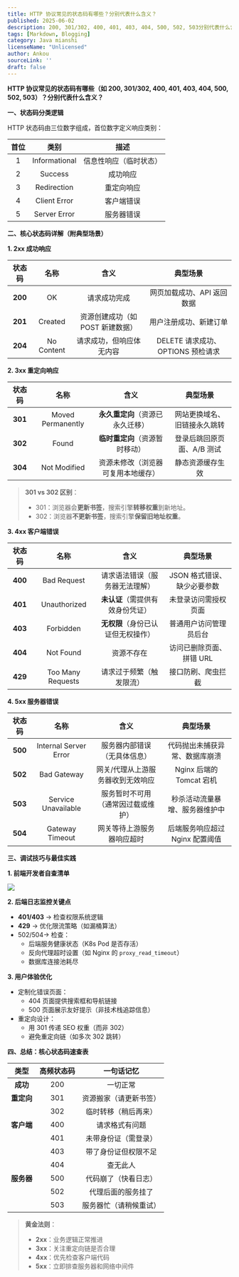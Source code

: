 ```yaml
---
title: HTTP 协议常见的状态码有哪些？分别代表什么含义？
published: 2025-06-02
description: 200, 301/302, 400, 401, 403, 404, 500, 502, 503分别代表什么含义？
tags: [Markdown, Blogging]
category: Java mianshi
licenseName: "Unlicensed"
author: Ankou
sourceLink: ''
draft: false
---
```

**HTTP 协议常见的状态码有哪些（如 200, 301/302, 400, 401, 403, 404, 500, 502, 503）？分别代表什么含义？**

**一、状态码分类逻辑**

HTTP 状态码由三位数字组成，首位数字定义响应类别：

| **首位** |   **类别**    |        **描述**        |
| :------: | :-----------: | :--------------------: |
|    1     | Informational | 信息性响应（临时状态） |
|    2     |    Success    |        成功响应        |
|    3     |  Redirection  |       重定向响应       |
|    4     | Client Error  |       客户端错误       |
|    5     | Server Error  |       服务器错误       |

**二、核心状态码详解（附典型场景）**

**1. 2xx 成功响应**

| **状态码** |  **名称**  |             **含义**             |           **典型场景**            |
| :--------: | :--------: | :------------------------------: | :-------------------------------: |
|  **200**   |     OK     |           请求成功完成           |    网页加载成功、API 返回数据     |
|  **201**   |  Created   | 资源创建成功（如 POST 新建数据） |      用户注册成功、新建订单       |
|  **204**   | No Content |     请求成功，但响应体无内容     | DELETE 请求成功、OPTIONS 预检请求 |

**2. 3xx 重定向响应**

| **状态码** |     **名称**      |              **含义**              |         **典型场景**         |
| :--------: | :---------------: | :--------------------------------: | :--------------------------: |
|  **301**   | Moved Permanently |  **永久重定向**（资源已永久迁移）  | 网站更换域名、旧链接永久跳转 |
|  **302**   |       Found       |   **临时重定向**（资源暂时移动）   |  登录后跳回原页面、A/B 测试  |
|  **304**   |   Not Modified    | 资源未修改（浏览器可复用本地缓存） |       静态资源缓存生效       |

> **301 vs 302 区别**：
>
> - 301：浏览器会**更新书签**，搜索引擎**转移权重**到新地址。
> - 302：浏览器**不更新书签**，搜索引擎**保留旧地址权重**。

**3. 4xx 客户端错误**

| **状态码** |     **名称**      |              **含义**              |        **典型场景**         |
| :--------: | :---------------: | :--------------------------------: | :-------------------------: |
|  **400**   |    Bad Request    |   请求语法错误（服务器无法理解）   | JSON 格式错误、缺少必要参数 |
|  **401**   |   Unauthorized    |  **未认证**（需提供有效身份凭证）  |    未登录访问需授权页面     |
|  **403**   |     Forbidden     | **无权限**（身份已认证但无权操作） |   普通用户访问管理员后台    |
|  **404**   |     Not Found     |             资源不存在             |  访问已删除页面、拼错 URL   |
|  **429**   | Too Many Requests |      请求过于频繁（触发限流）      |     接口防刷、爬虫拦截      |

**4. 5xx 服务器错误**

| **状态码** |       **名称**        |              **含义**              |          **典型场景**           |
| :--------: | :-------------------: | :--------------------------------: | :-----------------------------: |
|  **500**   | Internal Server Error |    服务器内部错误（无具体信息）    | 代码抛出未捕获异常、数据库崩溃  |
|  **502**   |      Bad Gateway      | 网关/代理从上游服务器收到无效响应  |    Nginx 后端的 Tomcat 宕机     |
|  **503**   |  Service Unavailable  | 服务暂时不可用（通常因过载或维护） | 秒杀活动流量暴增、服务器维护中  |
|  **504**   |    Gateway Timeout    |     网关等待上游服务器响应超时     | 后端服务响应超过 Nginx 配置阈值 |

**三、调试技巧与最佳实践**

**1. 前端开发者自查清单**

![](/q_img/前端开发者自查清单​.png)

**2. 后端日志监控关键点**

- **401/403** → 检查权限系统逻辑
- **429** → 优化限流策略（如漏桶算法）
- 502/504→ 检查：
  - 后端服务健康状态（K8s Pod 是否存活）
  - 反向代理超时设置（如 Nginx 的 `proxy_read_timeout`）
  - 数据库连接池耗尽

**3. 用户体验优化**

- 定制化错误页面：
  - 404 页面提供搜索框和导航链接
  - 500 页面展示友好提示（非技术栈追踪信息）
- 重定向设计：
  - 用 301 传递 SEO 权重（而非 302）
  - 避免重定向链（如多次 302 跳转）

**四、总结：核心状态码速查表**

|  **类型**  | **高频状态码** |     **一句话记忆**     |
| :--------: | :------------: | :--------------------: |
|  **成功**  |      200       |        一切正常        |
| **重定向** |      301       | 资源搬家（请更新书签） |
|            |      302       |  临时转移（稍后再来）  |
| **客户端** |      400       |     请求格式有问题     |
|            |      401       |  未带身份证（需登录）  |
|            |      403       |  带了身份证但权限不足  |
|            |      404       |        查无此人        |
| **服务器** |      500       |  代码崩了（快看日志）  |
|            |      502       |   代理后面的服务挂了   |
|            |      503       | 服务器忙（请稍候重试） |

> **黄金法则**：
>
> - **2xx**：业务逻辑正常推进
> - **3xx**：关注重定向链是否合理
> - **4xx**：优先检查客户端代码
> - **5xx**：立即排查服务器和网络中间件